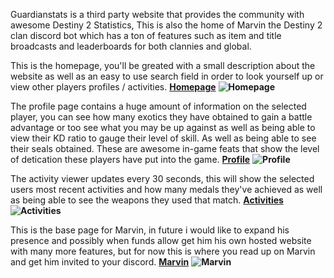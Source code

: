 Guardianstats is a third party website that provides the community with awesome Destiny 2 Statistics, This is also the home of Marvin the Destiny 2 clan discord bot which has a ton of features such as item and title broadcasts and leaderboards for both clannies and global.

This is the homepage, you'll be greated with a small description about the website as well as an easy to use search field in order to look yourself up or view other players profiles / activities.
**[Homepage](https://guardianstats.com)**
**![Homepage](https://guardianstats.com/images/github/home.png)**

The profile page contains a huge amount of information on the selected player, you can see how many exotics they have obtained to gain a battle advantage or too see what you may be up against as well as being able to view their KD ratio to gauge their level of skill. As well as being able to see their seals obtained. These are awesome in-game feats that show the level of detication these players have put into the game.
**[Profile](https://guardianstats.com)**
**![Profile](https://guardianstats.com/images/github/profile.png)**

The activity viewer updates every 30 seconds, this will show the selected users most recent activities and how many medals they've achieved as well as being able to see the weapons they used that match.
**[Activities](https://guardianstats.com)**
**![Activities](https://guardianstats.com/images/github/activities.png)**

This is the base page for Marvin, in future i would like to expand his presence and possibly when funds allow get him his own hosted website with many more features, but for now this is where you read up on Marvin and get him invited to your discord.
**[Marvin](https://guardianstats.com/marvin)**
**![Marvin](https://guardianstats.com/images/github/marvin.png)**
